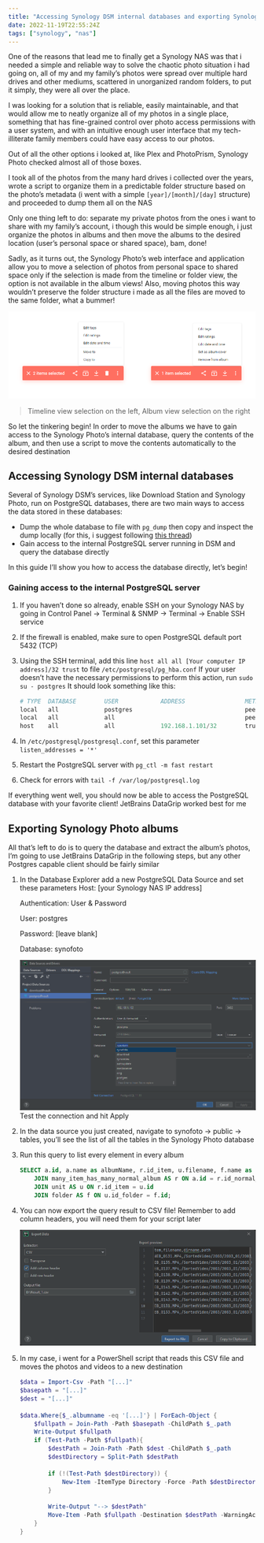 ```yaml
---
title: "Accessing Synology DSM internal databases and exporting Synology Photo albums"
date: 2022-11-19T22:55:24Z
tags: ["synology", "nas"]
---
```


One of the reasons that lead me to finally get a Synology NAS was that i needed a simple and reliable way to solve the chaotic photo situation i had going on, all of my and my family’s photos were spread over multiple hard drives and other mediums, scattered in unorganized random folders, to put it simply, they were all over the place.

I was looking for a solution that is reliable, easily maintainable, and that would allow me to neatly organize all of my photos in a single place, something that has fine-grained control over photo access permissions with a user system, and with an intuitive enough user interface that my tech-illiterate family members could have easy access to our photos.

Out of all the other options i looked at, like Plex and PhotoPrism, Synology Photo checked almost all of those boxes.

I took all of the photos from the many hard drives i collected over the years, wrote a script to organize them in a predictable folder structure based on the photo’s metadata (i went with a simple `[year]/[month]/[day]` structure) and proceeded to dump them all on the NAS

Only one thing left to do: separate my private photos from the ones i want to share with my family’s account, i though this would be simple enough, i just organize the photos in albums and then move the albums to the desired location (user’s personal space or shared space), bam, done!

Sadly, as it turns out, the Synology Photo’s web interface and application allow you to move a selection of photos from personal space to shared space only if the selection is made from the timeline or folder view, the option is not available in the album views! 
Also, moving photos this way wouldn’t preserve the folder structure i made as all the files are moved to the same folder, what a bummer!

![Timeline view selection on the left, Album view selection on the right](https://raw.githubusercontent.com/ferraridavide/ferraridavide.github.io/main/content/posts/accessing-synology-dsm-database/images/menu_difference.png)
> Timeline view selection on the left, Album view selection on the right

So let the tinkering begin! In order to move the albums we have to gain access to the Synology Photo’s internal database, query the contents of the album, and then use a script to move the contents automatically to the desired destination

## Accessing Synology DSM internal databases

Several of Synology DSM’s services, like Download Station and Synology Photo, run on PostgreSQL databases, there are two main ways to access the data stored in these databases: 

- Dump the whole database to file with `pg_dump` then copy and inspect the dump locally
(for this, i suggest following [this thread](https://community.synology.com/enu/forum/1/post/148949))
- Gain access to the internal PostgreSQL server running in DSM and query the database directly

In this guide I’ll show you how to access the database directly, let’s begin!

### Gaining access to the internal PostgreSQL server

1. If you haven’t done so already, enable SSH on your Synology NAS by going in Control Panel → Terminal & SNMP → Terminal → Enable SSH service
2. If the firewall is enabled, make sure to open PostgreSQL default port 5432 (TCP)
3. Using the SSH terminal, add this line `host all all [Your computer IP address]/32 trust` to file `/etc/postgresql/pg_hba.conf`
If your user doesn’t have the necessary permissions to perform this action, run `sudo su - postgres`
It should look something like this:
    
    ```powershell
    # TYPE  DATABASE        USER            ADDRESS                 METHOD
    local   all             postgres                                peer map=pg_root
    local   all             all                                     peer
    host    all             all             192.168.1.101/32        trust
    ```
    
4. In `/etc/postgresql/postgresql.conf`, set this parameter `listen_addresses = '*'`
5. Restart the PostgreSQL server with `pg_ctl -m fast restart`
6. Check for errors with `tail -f /var/log/postgresql.log`

If everything went well, you should now be able to access the PostgreSQL database with your favorite client! JetBrains DataGrip worked best for me

## Exporting Synology Photo albums

All that’s left to do is to query the database and extract the album’s photos, I’m going to use JetBrains DataGrip in the following steps, but any other Postgres capable client should be fairly similar

1. In the Database Explorer add a new PostgreSQL Data Source and set these parameters
    Host: [your Synology NAS IP address]

    Authentication: User & Password

    User: postgres

    Password: [leave blank]

    Database: synofoto
    
    ![](https://raw.githubusercontent.com/ferraridavide/ferraridavide.github.io/main/content/posts/accessing-synology-dsm-database/images/new_data_source.png)
    Test the connection and hit Apply
    
2. In the data source you just created, navigate to synofoto → public → tables, you’ll see the list of all the tables in the Synology Photo database
3. Run this query to list every element in every album
    
    ```sql
    SELECT a.id, a.name as albumName, r.id_item, u.filename, f.name as dirName, CONCAT(f.name,'/', u.filename) as path FROM public.normal_album AS a
        JOIN many_item_has_many_normal_album AS r ON a.id = r.id_normal_album
        JOIN unit AS u ON r.id_item = u.id
        JOIN folder AS f ON u.id_folder = f.id;
    ```
    
4. You can now export the query result to CSV file! Remember to add column headers, you will need them for your script later
    
    ![](https://raw.githubusercontent.com/ferraridavide/ferraridavide.github.io/main/content/posts/accessing-synology-dsm-database/images/exporting.png)
    
5. In my case, i went for a PowerShell script that reads this CSV file and moves the photos and videos to a new destination
    
    ```powershell
    $data = Import-Csv -Path "[...]"
    $basepath = "[...]"
    $dest = "[...]"
    
    $data.Where{$_.albumname -eq '[...]'} | ForEach-Object {
        $fullpath = Join-Path -Path $basepath -ChildPath $_.path
        Write-Output $fullpath 
        if (Test-Path -Path $fullpath){
            $destPath = Join-Path -Path $dest -ChildPath $_.path
            $destDirectory = Split-Path $destPath
    
            if (!(Test-Path $destDirectory)) {
                New-Item -ItemType Directory -Force -Path $destDirectory
            }
    
            Write-Output "--> $destPath"
            Move-Item -Path $fullpath -Destination $destPath -WarningAction Inquire -ErrorAction Inquire
        }
    }
    ```